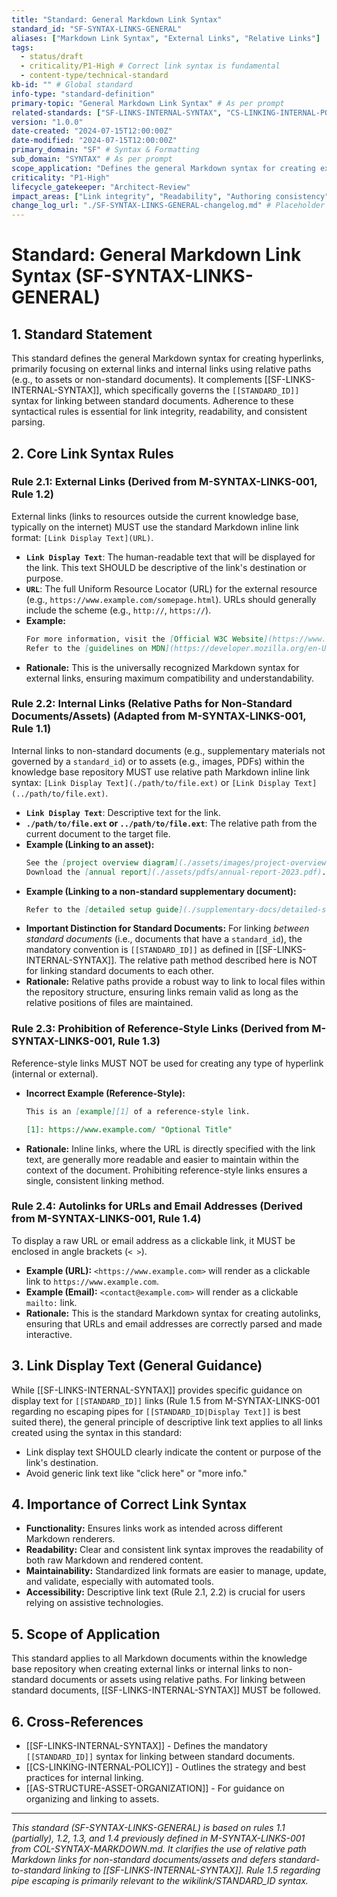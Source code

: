 ```yaml
---
title: "Standard: General Markdown Link Syntax"
standard_id: "SF-SYNTAX-LINKS-GENERAL"
aliases: ["Markdown Link Syntax", "External Links", "Relative Links"]
tags:
  - status/draft
  - criticality/P1-High # Correct link syntax is fundamental
  - content-type/technical-standard
kb-id: "" # Global standard
info-type: "standard-definition"
primary-topic: "General Markdown Link Syntax" # As per prompt
related-standards: ["SF-LINKS-INTERNAL-SYNTAX", "CS-LINKING-INTERNAL-POLICY", "AS-STRUCTURE-ASSET-ORGANIZATION"]
version: "1.0.0"
date-created: "2024-07-15T12:00:00Z"
date-modified: "2024-07-15T12:00:00Z"
primary_domain: "SF" # Syntax & Formatting
sub_domain: "SYNTAX" # As per prompt
scope_application: "Defines the general Markdown syntax for creating external links and relative path internal links to non-standard documents or assets. Complements SF-LINKS-INTERNAL-SYNTAX for standard-to-standard linking."
criticality: "P1-High"
lifecycle_gatekeeper: "Architect-Review"
impact_areas: ["Link integrity", "Readability", "Authoring consistency", "Interoperability with Markdown parsers"]
change_log_url: "./SF-SYNTAX-LINKS-GENERAL-changelog.md" # Placeholder
---
```


# Standard: General Markdown Link Syntax (SF-SYNTAX-LINKS-GENERAL)

## 1. Standard Statement

This standard defines the general Markdown syntax for creating hyperlinks, primarily focusing on external links and internal links using relative paths (e.g., to assets or non-standard documents). It complements [[SF-LINKS-INTERNAL-SYNTAX]], which specifically governs the `[[STANDARD_ID]]` syntax for linking between standard documents. Adherence to these syntactical rules is essential for link integrity, readability, and consistent parsing.

## 2. Core Link Syntax Rules

### Rule 2.1: External Links (Derived from M-SYNTAX-LINKS-001, Rule 1.2)
External links (links to resources outside the current knowledge base, typically on the internet) MUST use the standard Markdown inline link format: `[Link Display Text](URL)`.
*   **`Link Display Text`**: The human-readable text that will be displayed for the link. This text SHOULD be descriptive of the link's destination or purpose.
*   **`URL`**: The full Uniform Resource Locator (URL) for the external resource (e.g., `https://www.example.com/somepage.html`). URLs should generally include the scheme (e.g., `http://`, `https://`).
*   **Example:**
    ```markdown
    For more information, visit the [Official W3C Website](https://www.w3.org/).
    Refer to the [guidelines on MDN](https://developer.mozilla.org/en-US/docs/Web/HTML).
    ```
*   **Rationale:** This is the universally recognized Markdown syntax for external links, ensuring maximum compatibility and understandability.

### Rule 2.2: Internal Links (Relative Paths for Non-Standard Documents/Assets) (Adapted from M-SYNTAX-LINKS-001, Rule 1.1)
Internal links to non-standard documents (e.g., supplementary materials not governed by a `standard_id`) or to assets (e.g., images, PDFs) within the knowledge base repository MUST use relative path Markdown inline link syntax: `[Link Display Text](./path/to/file.ext)` or `[Link Display Text](../path/to/file.ext)`.
*   **`Link Display Text`**: Descriptive text for the link.
*   **`./path/to/file.ext` or `../path/to/file.ext`**: The relative path from the current document to the target file.
*   **Example (Linking to an asset):**
    ```markdown
    See the [project overview diagram](./assets/images/project-overview.png).
    Download the [annual report](./assets/pdfs/annual-report-2023.pdf).
    ```
*   **Example (Linking to a non-standard supplementary document):**
    ```markdown
    Refer to the [detailed setup guide](./supplementary-docs/detailed-setup.md).
    ```
*   **Important Distinction for Standard Documents:** For linking *between standard documents* (i.e., documents that have a `standard_id`), the mandatory convention is `[[STANDARD_ID]]` as defined in [[SF-LINKS-INTERNAL-SYNTAX]]. The relative path method described here is NOT for linking standard documents to each other.
*   **Rationale:** Relative paths provide a robust way to link to local files within the repository structure, ensuring links remain valid as long as the relative positions of files are maintained.

### Rule 2.3: Prohibition of Reference-Style Links (Derived from M-SYNTAX-LINKS-001, Rule 1.3)
Reference-style links MUST NOT be used for creating any type of hyperlink (internal or external).
*   **Incorrect Example (Reference-Style):**
    ```markdown
    This is an [example][1] of a reference-style link.

    [1]: https://www.example.com/ "Optional Title"
    ```
*   **Rationale:** Inline links, where the URL is directly specified with the link text, are generally more readable and easier to maintain within the context of the document. Prohibiting reference-style links ensures a single, consistent linking method.

### Rule 2.4: Autolinks for URLs and Email Addresses (Derived from M-SYNTAX-LINKS-001, Rule 1.4)
To display a raw URL or email address as a clickable link, it MUST be enclosed in angle brackets (`< >`).
*   **Example (URL):** `<https://www.example.com>` will render as a clickable link to `https://www.example.com`.
*   **Example (Email):** `<contact@example.com>` will render as a clickable `mailto:` link.
*   **Rationale:** This is the standard Markdown syntax for creating autolinks, ensuring that URLs and email addresses are correctly parsed and made interactive.

## 3. Link Display Text (General Guidance)

While [[SF-LINKS-INTERNAL-SYNTAX]] provides specific guidance on display text for `[[STANDARD_ID]]` links (Rule 1.5 from M-SYNTAX-LINKS-001 regarding no escaping pipes for `[[STANDARD_ID|Display Text]]` is best suited there), the general principle of descriptive link text applies to all links created using the syntax in this standard:
*   Link display text SHOULD clearly indicate the content or purpose of the link's destination.
*   Avoid generic link text like "click here" or "more info."

## 4. Importance of Correct Link Syntax

*   **Functionality:** Ensures links work as intended across different Markdown renderers.
*   **Readability:** Clear and consistent link syntax improves the readability of both raw Markdown and rendered content.
*   **Maintainability:** Standardized link formats are easier to manage, update, and validate, especially with automated tools.
*   **Accessibility:** Descriptive link text (Rule 2.1, 2.2) is crucial for users relying on assistive technologies.

## 5. Scope of Application

This standard applies to all Markdown documents within the knowledge base repository when creating external links or internal links to non-standard documents or assets using relative paths. For linking between standard documents, [[SF-LINKS-INTERNAL-SYNTAX]] MUST be followed.

## 6. Cross-References
- [[SF-LINKS-INTERNAL-SYNTAX]] - Defines the mandatory `[[STANDARD_ID]]` syntax for linking between standard documents.
- [[CS-LINKING-INTERNAL-POLICY]] - Outlines the strategy and best practices for internal linking.
- [[AS-STRUCTURE-ASSET-ORGANIZATION]] - For guidance on organizing and linking to assets.

---
*This standard (SF-SYNTAX-LINKS-GENERAL) is based on rules 1.1 (partially), 1.2, 1.3, and 1.4 previously defined in M-SYNTAX-LINKS-001 from COL-SYNTAX-MARKDOWN.md. It clarifies the use of relative path Markdown links for non-standard documents/assets and defers standard-to-standard linking to [[SF-LINKS-INTERNAL-SYNTAX]]. Rule 1.5 regarding pipe escaping is primarily relevant to the wikilink/STANDARD_ID syntax.*
```
